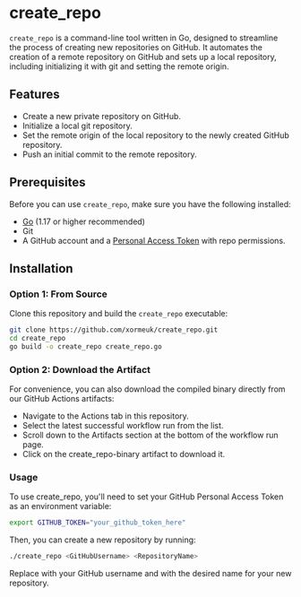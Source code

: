 # create_repo

`create_repo` is a command-line tool written in Go, designed to streamline the process of creating new repositories on GitHub. It automates the creation of a remote repository on GitHub and sets up a local repository, including initializing it with git and setting the remote origin.

## Features

- Create a new private repository on GitHub.
- Initialize a local git repository.
- Set the remote origin of the local repository to the newly created GitHub repository.
- Push an initial commit to the remote repository.

## Prerequisites

Before you can use `create_repo`, make sure you have the following installed:

- [Go](https://golang.org/dl/) (1.17 or higher recommended)
- Git
- A GitHub account and a [Personal Access Token](https://github.com/settings/tokens) with repo permissions.

## Installation

### Option 1: From Source

Clone this repository and build the `create_repo` executable:

```bash
git clone https://github.com/xormeuk/create_repo.git
cd create_repo
go build -o create_repo create_repo.go
```

### Option 2: Download the Artifact

For convenience, you can also download the compiled binary directly from our GitHub Actions artifacts:

- Navigate to the Actions tab in this repository.
- Select the latest successful workflow run from the list.
- Scroll down to the Artifacts section at the bottom of the workflow run page.
- Click on the create_repo-binary artifact to download it.

### Usage

To use create_repo, you'll need to set your GitHub Personal Access Token as an environment variable:

```bash
export GITHUB_TOKEN="your_github_token_here"
```

Then, you can create a new repository by running:
```bash
./create_repo <GitHubUsername> <RepositoryName>
```

Replace <GitHubUsername> with your GitHub username and <RepositoryName> with the desired name for your new repository.
